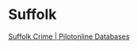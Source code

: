 # Suffolk  

[Suffolk Crime | Pilotonline Databases](https://data.pilotonline.com/newsdata/crime/suffolk)  
